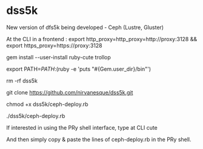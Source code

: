 # dss5k
New version of dfs5k being developed - Ceph (Lustre, Gluster)


At the CLI in a frontend :
export http_proxy=http_proxy=http://proxy:3128 && export https_proxy=https://proxy:3128

gem install --user-install ruby-cute trollop

export PATH=$PATH:$(ruby -e 'puts "#{Gem.user_dir}/bin"')

rm -rf dss5k

git clone https://github.com/nirvanesque/dss5k.git

chmod +x dss5k/ceph-deploy.rb

./dss5k/ceph-deploy.rb

If interested in using the PRy shell interface, type at CLI
cute

And then simply copy & paste the lines of ceph-deploy.rb in the PRy shell.

